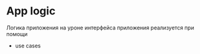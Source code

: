 # App logic

Логика приложения на уроне интерфейса приложения реализуется при помощи

-   use cases
